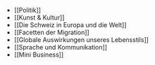 - [[Politik]]
- [[Kunst & Kultur]]
- [[Die Schweiz in Europa und die Welt]]
- [[Facetten der Migration]]
- [[Globale Auswirkungen unseres Lebensstils]]
- [[Sprache und Kommunikation]]
- [[Mini Business]]